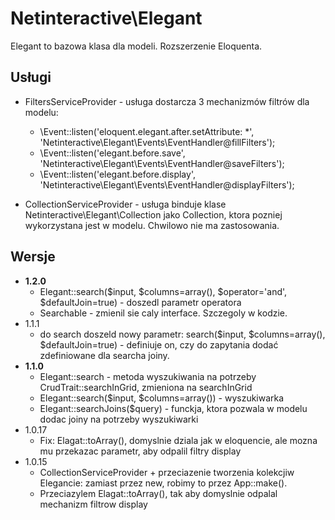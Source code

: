 Netinteractive\Elegant
=====================

Elegant to bazowa klasa dla modeli. Rozszerzenie Eloquenta.

## Usługi
- FiltersServiceProvider - usługa dostarcza 3 mechanizmów filtrów dla modelu:
    +   \Event::listen('eloquent.elegant.after.setAttribute: *', 'Netinteractive\Elegant\Events\EventHandler@fillFilters');
    +	\Event::listen('elegant.before.save', 'Netinteractive\Elegant\Events\EventHandler@saveFilters');
    +	\Event::listen('elegant.before.display', 'Netinteractive\Elegant\Events\EventHandler@displayFilters');

- CollectionServiceProvider - usługa binduje klase Netinteractive\Elegant\Collection jako Collection, ktora pozniej wykorzystana jest w modelu. Chwilowo nie ma zastosowania.

## Wersje
- **1.2.0**
    + Elegant::search($input, $columns=array(), $operator='and', $defaultJoin=true) - doszedl parametr operatora
    + Searchable - zmienil sie caly interface. Szczegoly w kodzie.
- 1.1.1
    + do search doszeld nowy parametr: search($input, $columns=array(), $defaultJoin=true) - definiuje on, czy do zapytania dodać zdefiniowane dla searcha joiny.
- **1.1.0**
    + Elegant::search - metoda wyszukiwania na potrzeby CrudTrait::searchInGrid, zmieniona na searchInGrid
    + Elegant::search($input, $columns=array()) - wyszukiwarka
    + Elegant::searchJoins($query) - funckja, ktora pozwala w modelu dodac joiny na potrzeby wyszukiwarki
- 1.0.17
    + Fix: Elagat::toArray(), domyslnie dziala jak w eloquencie, ale mozna mu przekazac parametr, aby odpalil filtry display
- 1.0.15
    +   CollectionServiceProvider + przeciazenie tworzenia kolekcjiw Elegancie: zamiast przez new, robimy to przez App::make().
    +   Przeciazylem Elagat::toArray(), tak aby domyslnie odpalal mechanizm filtrow display

